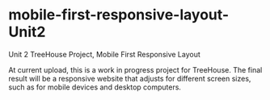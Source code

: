 # mobile-first-responsive-layout-Unit2
 Unit 2 TreeHouse Project, Mobile First Responsive Layout

 At current upload, this is a work in progress project for TreeHouse. 
 The final result will be a responsive website that adjusts for different screen 
 sizes, such as for mobile devices and desktop computers.
